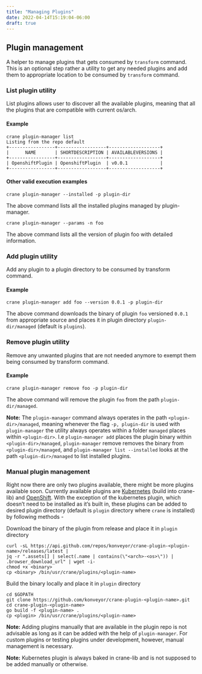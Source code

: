 ```yaml
---
title: "Managing Plugins"
date: 2022-04-14T15:19:04-06:00
draft: true
---
```

## Plugin management
A helper to manage plugins that gets consumed by `transform` command. This is an optional step rather a utility to get any needed plugins and add them to appropriate location to be consumed by `transform` command.

### List plugin utility
List plugins allows user to discover all the available plugins, meaning that all the plugins that are compatible with current os/arch.

#### Example
```
crane plugin-manager list
Listing from the repo default
+-----------------+------------------+-------------------+
|      NAME       | SHORTDESCRIPTION | AVAILABLEVERSIONS |
+-----------------+------------------+-------------------+
| OpenshiftPlugin | OpenshiftPlugin  | v0.0.1            |
+-----------------+------------------+-------------------+
```
#### Other valid execution examples
```
crane plugin-manager --installed -p plugin-dir
```
The above command lists all the installed plugins managed by plugin-manager.
```
crane plugin-manager --params -n foo
```
The above command lists all the version of plugin foo with detailed information.

### Add plugin utility
Add any plugin to a plugin directory to be consumed by transform command.

#### Example
```
crane plugin-manager add foo --version 0.0.1 -p plugin-dir
```
The above command downloads the binary of plugin `foo` versioned `0.0.1` from appropriate source and places it in plugin directory `plugin-dir/managed` (default is `plugins`).

### Remove plugin utility
Remove any unwanted plugins that are not needed anymore to exempt them being consumed by transform command.

#### Example
```
crane plugin-manager remove foo -p plugin-dir
```
The above command will remove the plugin `foo` from the path `plugin-dir/managed`.

**Note:** The `plugin-manager` command always operates in the path `<plugin-dir>/managed`, meaning whenever the flag `-p, plugin-dir` is used with `plugin-manager` the utility always operates within a folder `managed` places within ``<plugin-dir>``. I.e `plugin-manager add` places the plugin binary within `<plugin-dir>/managed`, `plugin-manager` remove removes the binary from `<plugin-dir>/managed`, and `plugin-manager list --installed` looks at the path `<plugin-dir>/managed` to list installed plugins.

### Manual plugin management
Right now there are only two plugins available, there might be more plugins available soon. Currently available plugins are [Kubernetes](https://github.com/konveyor/crane-lib/tree/main/transform/kubernetes) (build into crane-lib) and [OpenShift](https://github.com/konveyor/crane-plugin-openshift). With the exception of the kubernetes plugin, which doesn’t need to be installed as it’s built in, these plugins can be added to desired plugin directory (default is `plugin` directory where `crane` is installed) by following methods -

Download the binary of the plugin from release and place it in `plugin` directory
```
curl -sL https://api.github.com/repos/konveyor/crane-plugin-<plugin-name>/releases/latest |
jq -r ".assets[] | select(.name | contains(\"<arch>-<os>\")) | .browser_download_url" | wget -i-
chmod +x <binary>
cp <binary> /bin/usr/crane/plugins/<plugin-name>
```
Build the binary locally and place it in `plugin` directory
```
cd $GOPATH
git clone https://github.com/konveyor/crane-plugin-<plugin-name>.git
cd crane-plugin-<plugin-name>
go build -f <plugin-name> .
cp <plugin> /bin/usr/crane/plugins/<plugin-name>
```
**Note:** Adding plugins manually that are available in the plugin repo is not advisable as long as it can be added with the help of `plugin-manager`. For custom plugins or testing plugins under development, however, manual management is necessary.

**Note:** Kubernetes plugin is always baked in crane-lib and is not supposed to be added manually or otherwise.
